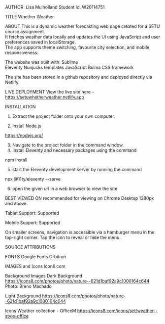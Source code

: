 AUTHOR: Lisa Mulholland
Student Id. W20114751

TITLE
Whether Weather


ABOUT
This is a dynamic weather forecasting web page created for a SETU course assignment.  
It fetches weather data locally and updates the UI using JavaScript and user preferences saved in localStorage.  
The app supports theme switching, favourite city selection, and mobile responsiveness.

The website was built with:
Sublime  
Eleventy 
Nunjucks templates 
JavaScript 
Bulma CSS framework

The site has been stored in a github repository and deployed directly via Netlify.

LIVE DEPLOYMENT
View the live site here - https://setuwhetherweather.netlify.app

INSTALLATION
1. Extract the project folder onto your own computer.

2. Install Node.js

https://nodejs.org/

3. Navigate to the project folder in the command window.
4. Install Eleventy and necessary packages using the command

npm install

5. start the Eleventy development server by running the command

npx @11ty/eleventy --serve

6. open the given url in a web browser to view the site

BEST VIEWED ON
recommended for viewing on Chrome Desktop 1280px and above.

Tablet Support: Supported

Mobile Support: Supported

On smaller screens, navigation is accessible via a hamburger menu in the top-right corner. Tap the icon to reveal or hide the menu.

SOURCE ATTRIBUTIONS

FONTS
Google Fonts
Orbitron

IMAGES and Icons
Icon8.com

Background Images
Dark Background
https://icons8.com/photos/photo/nature--621d1baf92a9c1000164c644
Photo: Breno Machado

Light Background
https://icons8.com/photos/photo/nature--621d1baf92a9c1000164c644

Icons
Weather collection -  OfficeM
https://icons8.com/icons/set/weather--style-office
